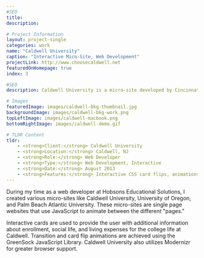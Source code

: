 ```yaml
---
#SEO
title:
description:

# Project Information
layout: project-single
categories: work
name: "Caldwell University"
caption: "Interactive Mico-Site, Web Development"
projectLink: http://www.choosecaldwell.net
featuredOnHomepage: true
index: 3

#SEO
description: Caldwell University is a micro-site developed by Cincinnati web developer, Dave Berning. Caldwell features custom card flips and page animations.

# Images
featuredImage: images/caldwell-bkg-thumbnail.jpg
backgroundImage: images/caldwell-bkg-work.png
topLeftImage: images/caldwell-macbook.png
bottomRightImage: images/caldwell-demo.gif

# TLDR Content
tldr:
    - <strong>Client:</strong> Caldwell University
    - <strong>Location:</strong> Caldwell, NJ
    - <strong>Role:</strong> Web Developer
    - <strong>Type:</strong> Web Development, Interactive
    - <strong>Date:</strong> August 2013
    - <strong>Features:</strong> Interactive CSS card flips, animations with GreenSock Library.
---
```

During my time as a web developer at Hobsons Educational Solutions, I created various micro-sites like Caldwell University, University of Oregon, and Palm Beach Atlantic University. These micro-sites are single page websites that use JavaScript to animate between the different "pages."

Interactive cards are used to provide the user with additional information about enrollment, social life, and living expenses for the college life at Caldwell. Transition and card flip animations are achieved using the GreenSock JavaScript Library. Caldwell University also utilizes Modernizr for greater browser support.
